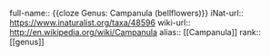 full-name:: {{cloze Genus: Campanula (bellflowers)}}
iNat-url:: https://www.inaturalist.org/taxa/48596
wiki-url:: http://en.wikipedia.org/wiki/Campanula
alias:: [[Campanula]]
rank:: [[genus]]